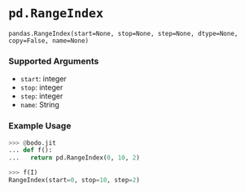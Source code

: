 # `pd.RangeIndex`


`pandas.RangeIndex(start=None, stop=None, step=None, dtype=None, copy=False, name=None)`


### Supported Arguments
    
- `start`: integer
- `stop`: integer
- `step`: integer
- `name`: String


### Example Usage

```py
>>> @bodo.jit
... def f():
...   return pd.RangeIndex(0, 10, 2)

>>> f(I)
RangeIndex(start=0, stop=10, step=2)
```

